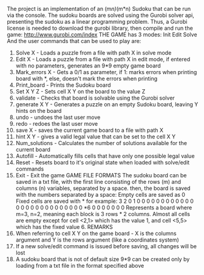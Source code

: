 The project is an implementation of an (m*n)*(m*n) Sudoku that can be run via the console.
The sudoku boards are solved using the Gurobi solver api, presenting the sudoku as a linear programming problem. 
Thus, a Gurobi license is needed to download the gurobi library, then compile and run the game:
http://www.gurobi.com/index
THE GAME has 3 modes:
Init
Edit
Solve
And the user commands that can be used to play are: 
1.  Solve X - Loads a puzzle from a file with path X in solve mode
2.  Edit X - Loads a puzzle from a file with path X in edit mode, if entered with no parameters, generates an 9*9 empty game board
3.  Mark_errors X - Gets a 0/1 as parameter, if 1: marks errors when printing board with *, else, doesn't mark the errors when printing
4.  Print_board - Prints the Sudoku board
5.  Set X Y Z - Sets cell X Y on the board to the value Z
6.  validate - Checks that board is solvable using the Gurobi solver
7.  generate X Y - Generates a puzzle on an empty Sudoku board, leaving Y hints on the board
8.  undo - undoes the last user move
9.  redo - redoes the last user move
10. save X - saves the current game board to a file with path X
11. hint X Y - gives a valid legal value that can be set to the cell X Y
12. Num_solutions - Calculates the number of solutions available for the current board
13. Autofill - Automatically fills cells that have only one possible legal value 
14. Reset - Resets board to it's original state when loaded with solve/edit commands
15. Exit - Exit the game
GAME FILE FORMATS
The sudoku board can be saved in a txt file, with the first line consisting of the rows (m) and columns (n) variables, separated by a space. 
then, the board is saved with the numbers separated by a space:
	Empty cells are saved as 0
	Fixed cells are saved with *
for example:
3 2
0 1 0 0 0 0
0 0 0 0 0 0
0 0 0 0 0 0
0 0 0 0 0 0
0 0 0 0 *6 0
0 0 0 0 0 0
Represents a board where m=3, n=2, meaning each block is 3 rows * 2 columns. 
Almost all cells are empty except for cell <2,1> which has the value 1, and cell <5,5> which has the fixed value 6.
REMARKS
1. When referring to cell X Y on the game board - X is the columns argument and Y is the rows argument (like a coordinates system)
2. If a new solve/edit command is issued before saving, all changes will be lost
3. A sudoku board that is not of default size 9*9 can be created only by loading from a txt file in the format specified above
